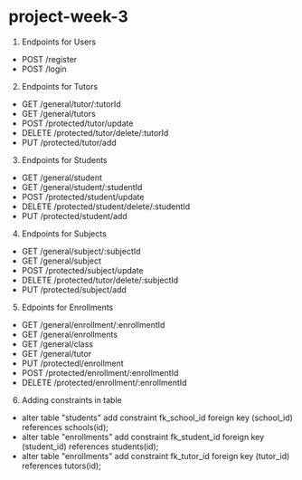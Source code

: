 # project-week-3
1. Endpoints for Users
- POST /register
- POST /login

2. Endpoints for Tutors
- GET /general/tutor/:tutorId
- GET /general/tutors
- POST /protected/tutor/update
- DELETE /protected/tutor/delete/:tutorId
- PUT /protected/tutor/add

3. Endpoints for Students
- GET /general/student
- GET /general/student/:studentId
- POST /protected/student/update
- DELETE /protected/student/delete/:studentId
- PUT /protected/student/add

4. Endpoints for Subjects
- GET /general/subject/:subjectId
- GET /general/subject
- POST /protected/subject/update
- DELETE /protected/tutor/delete/:subjectId
- PUT /protected/subject/add

5. Edpoints for Enrollments
- GET /general/enrollment/:enrollmentId
- GET /general/enrollments
- GET /general/class
- GET /general/tutor
- PUT /protectedl/enrollment
- POST /protected/enrollment/:enrollmentId
- DELETE /protected/enrollment/:enrollmentId

6. Adding constraints in table
- alter table "students" add constraint fk_school_id foreign key (school_id) references schools(id);
- alter table "enrollments" add constraint fk_student_id foreign key (student_id) references students(id);
- alter table "enrollments" add constraint fk_tutor_id foreign key (tutor_id) references tutors(id);
